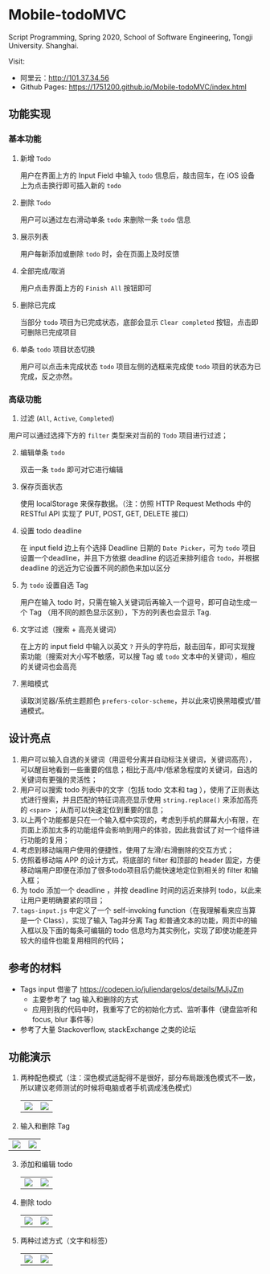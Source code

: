 # Mobile-todoMVC
Script Programming, Spring 2020, School of Software Engineering, Tongji University. Shanghai.

Visit:

- 阿里云：http://101.37.34.56
- Github Pages: https://1751200.github.io/Mobile-todoMVC/index.html

## 功能实现

### 基本功能

1. 新增 `Todo` 

    用户在界面上方的 Input Field 中输入 `todo` 信息后，敲击回车，在 iOS 设备上为点击换行即可插入新的 `todo`

2. 删除 `Todo`

    用户可以通过左右滑动单条 `todo` 来删除一条 `todo` 信息

3. 展示列表

    用户每新添加或删除 `todo` 时，会在页面上及时反馈

4. 全部完成/取消

    用户点击界面上方的 `Finish All` 按钮即可

5. 删除已完成

    当部分 `todo` 项目为已完成状态，底部会显示 `Clear completed` 按钮，点击即可删除已完成项目

6. 单条 `todo` 项目状态切换

    用户可以点击未完成状态 `todo` 项目左侧的选框来完成使 `todo` 项目的状态为已完成，反之亦然。

### 高级功能

1. 过滤 (`All`, `Active`, `Completed`)
  

用户可以通过选择下方的 `filter` 类型来对当前的 `Todo` 项目进行过滤；
    
2. 编辑单条 `todo`

    双击一条 `todo` 即可对它进行编辑

3. 保存页面状态

    使用 localStorage 来保存数据。（注：仿照 HTTP Request Methods 中的 RESTful API 实现了 PUT, POST, GET, DELETE 接口）

4. 设置 todo deadline

    在 input field 边上有个选择 Deadline 日期的 `Date Picker`，可为 `todo` 项目设置一个deadline，并且下方依据 deadline 的远近来排列组合 `todo`，并根据 deadline 的远近为它设置不同的颜色来加以区分

5. 为 `todo` 设置自选 Tag

    用户在输入 todo 时，只需在输入关键词后再输入一个逗号，即可自动生成一个 Tag （用不同的颜色显示区别），下方的列表也会显示 Tag.

6. 文字过滤（搜索 + 高亮关键词）

    在上方的 input field 中输入以英文 `?` 开头的字符后，敲击回车，即可实现搜索功能（搜索对大小写不敏感，可以搜 Tag 或 `todo` 文本中的关键词），相应的关键词也会高亮

7. 黑暗模式

    读取浏览器/系统主题颜色 `prefers-color-scheme`，并以此来切换黑暗模式/普通模式。

##  设计亮点

1. 用户可以输入自选的关键词（用逗号分离并自动标注关键词，关键词高亮），可以醒目地看到一些重要的信息；相比于高/中/低紧急程度的关键词，自选的关键词有更强的灵活性；
2. 用户可以搜索 todo 列表中的文字（包括 todo 文本和 tag ），使用了正则表达式进行搜索，并且匹配的特征词高亮显示使用 `string.replace()` 来添加高亮的 `<span>` ；从而可以快速定位到重要的信息；
3. 以上两个功能都是只在一个输入框中实现的，考虑到手机的屏幕大小有限，在页面上添加太多的功能组件会影响到用户的体验，因此我尝试了对一个组件进行功能的复用；
4. 考虑到移动端用户使用的便捷性，使用了左滑/右滑删除的交互方式；
5. 仿照着移动端 APP 的设计方式，将底部的 filter 和顶部的 header 固定，方便移动端用户即便在添加了很多todo项目后仍能快速地定位到相关的 filter 和输入框；
6. 为 todo 添加一个 deadline ，并按 deadline 时间的远近来排列 todo，以此来让用户更明确要紧的项目；
7. `tags-input.js` 中定义了一个 self-invoking function（在我理解看来应当算是一个 Class），实现了输入 Tag并分离 Tag 和普通文本的功能，网页中的输入框以及下面的每条可编辑的 todo 信息均为其实例化，实现了即使功能差异较大的组件也能复用相同的代码；

## 参考的材料

- Tags input 借鉴了 https://codepen.io/juliendargelos/details/MJjJZm
    - 主要参考了 tag 输入和删除的方式
    - 应用到我的代码中时，我重写了它的初始化方式、监听事件（键盘监听和 focus, blur 事件等）
- 参考了大量 Stackoverflow, stackExchange 之类的论坛

## 功能演示

1. 两种配色模式（注：深色模式适配得不是很好，部分布局跟浅色模式不一致，所以建议老师测试的时候将电脑或者手机调成浅色模式）

    <table>
        <tr>
            <td><img src="img/浅色.png"></td>
            <td><img src="img/深色.png"></td>
        </tr>
    </table>

2. 输入和删除 Tag

  <table>
          <tr>
              <td><img src="img/输入tag.png"></td>
              <td><img src="img/确认删除tag.png"></td>
          </tr>
      </table>
  
3. 添加和编辑 todo

    <table>
            <tr>
                <td><img src="img/添加todo.gif"></td>
                <td><img src="img/编辑todo.gif"></td>
            </tr>
        </table>

4. 删除 todo

    <table>
            <tr>
                <td><img src="img/左滑删除.gif"></td>
                <td><img src="img/右滑删除.gif"></td>
            </tr>
        </table>

5. 两种过滤方式（文字和标签）

    <table>
        <tr>
            <td><img src="img/filter.gif"></td>
            <td><img src="img/search.gif"></td>
        </tr>
    </table>

